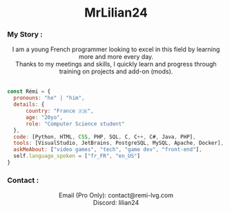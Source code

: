 <h1 align="center">MrLilian24</h1>

### My Story :

<div align = "center">
I am a young French programmer looking to excel in this field by learning more and more every day.</br>
Thanks to my meetings and skills, I quickly learn and progress through training on projects and add-on (mods).
</div></br>


```javascript
const Rémi = {
  pronouns: "he" | "him",
  details: {
      country: "France 🇫🇷",
      age: "20yo",
      role: "Computer Science student"
  },
  code: [Python, HTML, CSS, PHP, SQL, C, C++, C#, Java, PHP],
  tools: [VisualStudio, JetBrains, PostgreSQL, MySQL, Apache, Docker],
  askMeAbout: ["video games", "tech", "game dev", "front-end"],
  self.language_spoken = ["fr_FR", "en_US"]
}
```


### Contact :

<div align = "center">
Email (Pro Only): contact@remi-lvg.com</br>
Discord: lilian24
</div></br>
